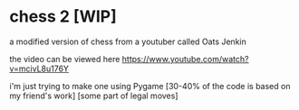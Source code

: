 # chess 2 [WIP]
a modified version of chess from a youtuber called Oats Jenkin

the video can be viewed here
https://www.youtube.com/watch?v=mcivL8u176Y

i'm just trying to make one using Pygame
[30-40% of the code is based on my friend's work]
[some part of legal moves]
